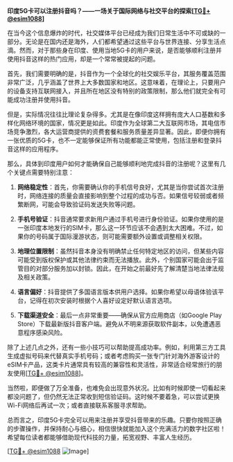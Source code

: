 **印度5G卡可以注册抖音吗？——一场关于国际网络与社交平台的探索[[TG💪+ @esim1088](https://t.me/s/esim1088)]**

在当今这个信息爆炸的时代，社交媒体平台已经成为我们日常生活中不可或缺的一部分。无论是在国内还是海外，人们都希望通过这些平台与世界连接、分享生活点滴。然而，对于那些身在印度、使用当地5G卡的用户来说，是否能够顺利注册并使用抖音这样的热门应用，却是一个常常被提起的问题。

首先，我们需要明确的是，抖音作为一个全球化的社交娱乐平台，其服务覆盖范围非常广泛，几乎涵盖了世界上大多数国家和地区。这意味着，在理论上，只要用户的设备支持互联网接入，并且所在地区没有特别的政策限制，那么他们就完全有可能成功注册并使用抖音。

但是，实际情况往往比理论复杂得多。尤其是在像印度这样拥有庞大人口基数和多样化网络环境的国家，情况更是如此。印度作为全球第二大互联网市场，其电信市场竞争激烈，各大运营商提供的资费套餐和服务质量差异显著。因此，即便你拥有一张优质的5G卡，也不一定能够保证所有功能都能正常使用，包括注册和登录抖音这样的应用程序。

那么，具体到印度用户如何才能确保自己能够顺利地完成抖音的注册呢？这里有几个关键点需要特别注意：

1. **网络稳定性**：首先，你需要确认你的手机信号良好，尤其是当你尝试首次注册时，网络连接的质量会直接影响到整个过程的成功与否。如果信号较弱或者频繁断网，可能会导致验证码发送失败等问题。

2. **手机号验证**：抖音通常要求新用户通过手机号进行身份验证。如果你使用的是一张印度本地发行的SIM卡，那么这一环节应该不会遇到太大困难。不过，如果你的号码属于国际漫游状态，则可能需要额外设置或调整相关权限。

3. **地理位置限制**：虽然抖音本身没有明确禁止任何特定地区的访问，但某些内容可能受到版权保护或其他法律约束而无法播放。此外，个别国家可能会出于监管目的对部分服务加以封锁。因此，在开始之前最好先了解清楚当地法律法规及相关政策。

4. **语言偏好**：抖音提供了多国语言版本供用户选择。如果你希望以母语体验该平台，记得在初次安装时根据个人喜好设定好默认语言选项。

5. **下载渠道安全**：最后一点非常重要——确保从官方应用商店（如Google Play Store）下载最新版抖音客户端。避免从不明来源获取软件副本，以免遭遇恶意程序感染风险。

除了上述几点之外，还有一些小技巧可以帮助提高成功率。例如，利用第三方工具生成虚拟号码来代替真实手机号码；或者考虑购买一张专门针对海外游客设计的eSIM卡产品，这类卡片通常具有较高的兼容性和灵活性，非常适合经常旅行的朋友使用[[TG💪+ @esim1088](https://t.me/s/esim1088)]。

当然啦，即便做了万全准备，也难免会出现意外状况。比如有时候即使一切看起来都没问题了，但仍然无法正常收到短信验证码。这时候不要着急，可以尝试更换Wi-Fi网络后再试一次；或者直接联系客服寻求帮助。

总而言之，印度5G卡完全可以用来注册并享受抖音带来的乐趣。只要你按照正确的步骤操作，并保持耐心与细心，相信很快就能加入这个充满活力的数字社区啦！希望每位读者都能够借助现代科技的力量，拓宽视野、丰富人生经历。

[[TG💪+ @esim1088](https://t.me/s/esim1088) ![Image](https://i.postimg.cc/4NQfJmqS/Snipaste-2025-05-13-00-14-12.png)]